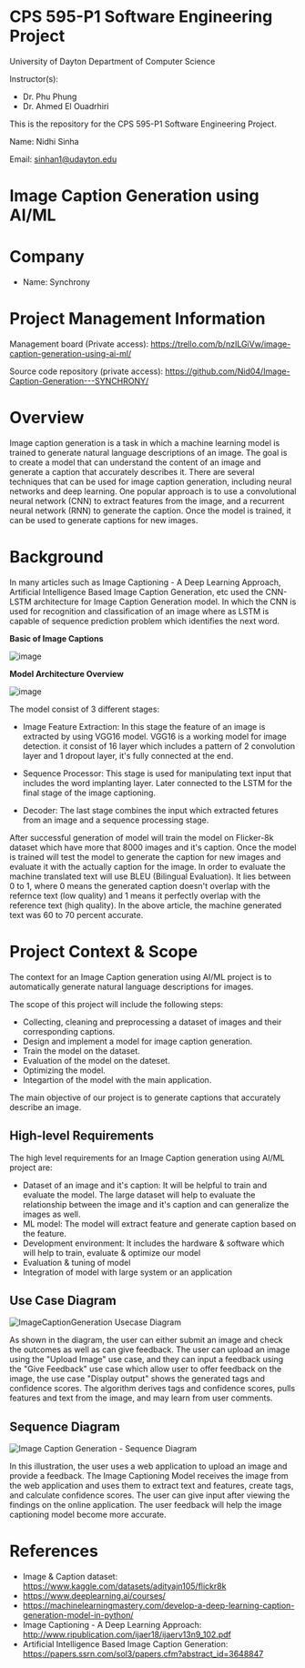 # CPS 595-P1 Software Engineering Project #

University of Dayton
Department of Computer Science

Instructor(s):
* Dr. Phu Phung 
* Dr. Ahmed El Ouadrhiri

This is the repository for the CPS 595-P1 Software Engineering Project.

Name: Nidhi Sinha

Email: sinhan1@udayton.edu

# Image Caption Generation using AI/ML #

# Company #
* Name: Synchrony

# Project Management Information #
Management board (Private access): https://trello.com/b/nzILGiVw/image-caption-generation-using-ai-ml/

Source code repository (private access): https://github.com/Nid04/Image-Caption-Generation---SYNCHRONY/

# Overview #
Image caption generation is a task in which a machine learning model is trained to generate natural language descriptions of an image. 
The goal is to create a model that can understand the content of an image and generate a caption that accurately describes it. 
There are several techniques that can be used for image caption generation, including neural networks and deep learning. 
One popular approach is to use a convolutional neural network (CNN) to extract features from the image, and a recurrent neural network (RNN) to generate the caption. 
Once the model is trained, it can be used to generate captions for new images.

# Background #

In many articles such as Image Captioning - A Deep Learning Approach, Artificial Intelligence Based Image Caption Generation, etc used the CNN-LSTM architecture for Image Caption Generation model. In which the CNN is used for recognition and classification of an image where as LSTM is capable of sequence prediction problem which identifies the next word.

**Basic of Image Captions**

![image](https://github.com/Nid04/Image-Caption-Generation---SYNCHRONY/blob/main/Image%20files/Img1.png)

**Model Architecture Overview**

![image](https://github.com/Nid04/Image-Caption-Generation---SYNCHRONY/blob/main/Image%20files/Img2.png)

The model consist of 3 different stages:
* Image Feature Extraction: In this stage the feature of an image is extracted by using VGG16 model. VGG16 is a working model for image detection. it consist of 16 layer which includes a pattern of 2 convolution layer and 1 dropout layer, it's fully connected at the end.

* Sequence Processor: This stage is used for manipulating text input that includes the word implanting layer. Later connected to the LSTM for the final stage of the image captioning.

* Decoder: The last stage combines the input which extracted fetures from an image and a sequence processing stage.

After successful generation of model will train the model on Flicker-8k dataset which have more that 8000 images and it's caption. Once the model is trained will test the model to generate the caption for new images and evaluate it with the actually caption for the image. In order to evaluate the machine translated text will use BLEU (Bilingual Evaluation). It lies between 0 to 1, where 0 means the generated caption doesn't overlap with the refernce text (low quality) and 1 means it perfectly overlap with the reference text (high quality). In the above article, the machine generated text was 60 to 70 percent accurate.


# Project Context & Scope #
The context for an Image Caption generation using AI/ML project is to automatically generate natural language descriptions for images.

The scope of this project will include the following steps:

* Collecting, cleaning and preprocessing a dataset of images and their corresponding captions.
* Design and implement a model for image caption generation.
* Train the model on the dataset.
* Evaluation of the model on the dateset.
* Optimizing the model.
* Integartion of the model with the main application.

The main objective of our project is to generate captions that accurately describe an image.

## High-level Requirements ##

The high level requirements for an Image Caption generation using AI/ML project are:

* Dataset of an image and it's caption: It will be helpful to train and evaluate the model. The large dataset will help to evaluate the relationship between the image and it's caption and can generalize the images as well.
* ML model: The model will extract feature and generate caption based on the feature.
* Development environment: It includes the hardware & software which will help to train, evaluate & optimize our model
* Evaluation & tuning of model
* Integration of model with large system or an application

## Use Case Diagram ##
![ImageCaptionGeneration Usecase Diagram](https://github.com/Nid04/Image-Caption-Generation---SYNCHRONY/blob/main/Usecase_diagram.png)

As shown in the diagram, the user can either submit an image and check the outcomes as well as can give feedback. The user can upload an image using the "Upload Image" use case, and they can input a feedback using the "Give Feedback" use case which allow user to offer feedback on the image, the use case "Display output" shows the generated tags and confidence scores. The algorithm derives tags and confidence scores, pulls features and text from the image, and may learn from user comments.

## Sequence Diagram ##
![Image Caption Generation - Sequence Diagram](https://github.com/Nid04/Image-Caption-Generation---SYNCHRONY/blob/main/Sequence_Diagram.png)

In this illustration, the user uses a web application to upload an image and provide a feedback. The Image Captioning Model receives the image from the web application and uses them to extract text and features, create tags, and calculate confidence scores. The user can give input after viewing the findings on the online application. The user feedback will help the image captioning model become more accurate.

# References #
* Image & Caption dataset: https://www.kaggle.com/datasets/adityajn105/flickr8k
* https://www.deeplearning.ai/courses/
* https://machinelearningmastery.com/develop-a-deep-learning-caption-generation-model-in-python/
* Image Captioning - A Deep Learning Approach: http://www.ripublication.com/ijaer18/ijaerv13n9_102.pdf
* Artificial Intelligence Based Image Caption Generation: https://papers.ssrn.com/sol3/papers.cfm?abstract_id=3648847
